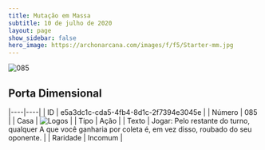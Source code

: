 ```yaml
---
title: Mutação em Massa
subtitle: 10 de julho de 2020
layout: page
show_sidebar: false
hero_image: https://archonarcana.com/images/f/f5/Starter-mm.jpg
---
```


![085](https://cdn.keyforgegame.com/media/card_front/pt/479_085_XHW22F7FH9FM_pt.png)

## Porta Dimensional

|----|----|
| ID | e5a3dc1c-cda5-4fb4-8d1c-2f7394e3045e |
| Número | 085 |
| Casa | ![Logos](https://archonarcana.com/images/thumb/c/ce/Logos.png/22px-Logos.png "Logos") |
| Tipo | Ação |
| Texto | Jogar: Pelo restante do turno, qualquer A que você ganharia por coleta é, em vez disso, roubado do seu oponente. |
| Raridade | Incomum |
